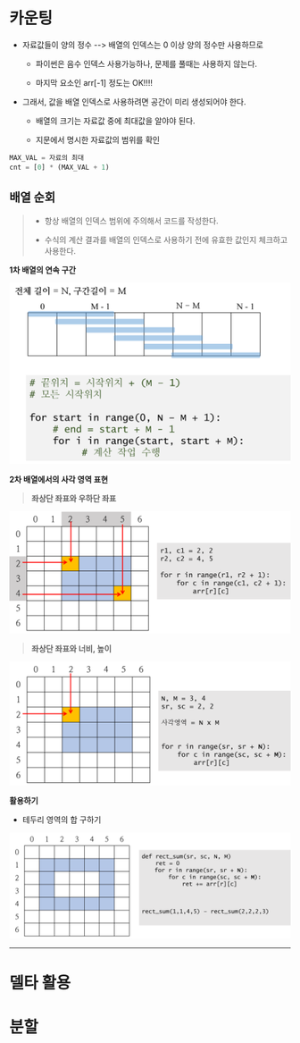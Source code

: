 # 카운팅

- 자료값들이 양의 정수 --> 배열의 인덱스는 0 이상 양의 정수만 사용하므로
  
  - 파이썬은 음수 인덱스 사용가능하나, 문제를 풀때는 사용하지 않는다.
  
  - 마지막 요소인 arr[-1] 정도는 OK!!!!

- 그래서, 값을 배열 인덱스로 사용하려면 공간이 미리 생성되어야 한다.
  
  - 배열의 크기는 자료값 중에 최대값을 알야야 된다.
  
  - 지문에서 명시한 자료값의 범위를 확인

```python
MAX_VAL = 자료의 최대
cnt = [0] * (MAX_VAL + 1)
```

## 배열 순회

> - 항상 배열의 인덱스 범위에 주의해서 코드를 작성한다.
> 
> - 수식의 계산 결과를 배열의 인덱스로 사용하기 전에 유효한 값인지 체크하고 사용한다.



**1차 배열의 연속 구간**

![1d_range](images/1d_range.png)

**2차 배열에서의 사각 영역 표현**

> **좌상단 좌표와 우하단 좌표**

![2d_rect1](images/2d_rectangle1.png)

> **좌상단 좌표와 너비, 높이**

![2d_rect2](images/2d_rectangle2.png)

**활용하기**

- 테두리 영역의 합 구하기

![2d_rect3](images/2d_rectangle3.png)

---

# 델타 활용

# 분할
